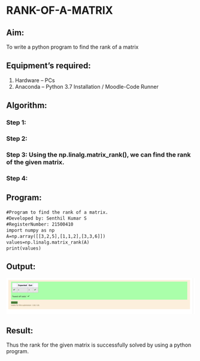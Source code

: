# RANK-OF-A-MATRIX
## Aim:
To write a python program to find the rank of a matrix
## Equipment’s required:
1. 	Hardware – PCs
2. 	Anaconda – Python 3.7 Installation / Moodle-Code Runner
## Algorithm:
### Step 1: 
### Step 2: 
### Step 3: Using the np.linalg.matrix_rank(), we can find the rank of the given matrix.
### Step 4: 
## Program:
```
#Program to find the rank of a matrix.
#Developed by: Senthil Kumar S
#RegisterNumber: 21500410
import numpy as np
A=np.array([[3,2,5],[1,1,2],[3,3,6]])
values=np.linalg.matrix_rank(A)
print(values)
```

## Output:
![](rank.PNG)

## Result:
Thus the rank for the given matrix is successfully solved by  using a python program.

